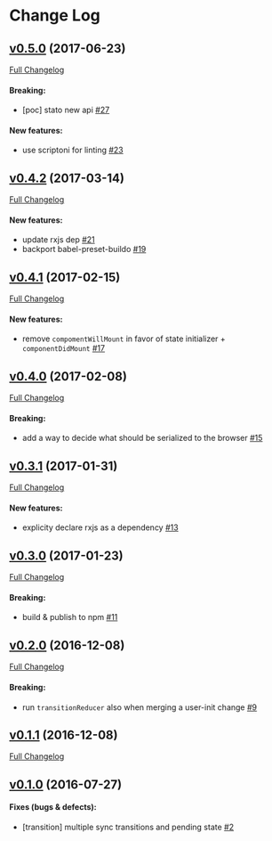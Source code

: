 #  Change Log



## [v0.5.0](https://github.com/buildo/state/tree/v0.5.0) (2017-06-23)
[Full Changelog](https://github.com/buildo/state/compare/v0.4.2...v0.5.0)

#### Breaking:

- [poc] stato new api [#27](https://github.com/buildo/state/issues/27)

#### New features:

- use scriptoni for linting [#23](https://github.com/buildo/state/issues/23)

## [v0.4.2](https://github.com/buildo/state/tree/v0.4.2) (2017-03-14)
[Full Changelog](https://github.com/buildo/state/compare/v0.4.1...v0.4.2)

#### New features:

- update rxjs dep [#21](https://github.com/buildo/state/issues/21)
- backport babel-preset-buildo [#19](https://github.com/buildo/state/issues/19)

## [v0.4.1](https://github.com/buildo/state/tree/v0.4.1) (2017-02-15)
[Full Changelog](https://github.com/buildo/state/compare/v0.4.0...v0.4.1)

#### New features:

- remove `compomentWillMount` in favor of state initializer + `componentDidMount` [#17](https://github.com/buildo/state/issues/17)

## [v0.4.0](https://github.com/buildo/state/tree/v0.4.0) (2017-02-08)
[Full Changelog](https://github.com/buildo/state/compare/v0.3.1...v0.4.0)

#### Breaking:

- add a way to decide what should be serialized to the browser [#15](https://github.com/buildo/state/issues/15)

## [v0.3.1](https://github.com/buildo/state/tree/v0.3.1) (2017-01-31)
[Full Changelog](https://github.com/buildo/state/compare/v0.3.0...v0.3.1)

#### New features:

- explicity declare rxjs as a dependency [#13](https://github.com/buildo/state/issues/13)

## [v0.3.0](https://github.com/buildo/state/tree/v0.3.0) (2017-01-23)
[Full Changelog](https://github.com/buildo/state/compare/v0.2.0...v0.3.0)

#### Breaking:

- build & publish to npm [#11](https://github.com/buildo/state/issues/11)

## [v0.2.0](https://github.com/buildo/state/tree/v0.2.0) (2016-12-08)
[Full Changelog](https://github.com/buildo/state/compare/v0.1.1...v0.2.0)

#### Breaking:

- run `transitionReducer` also when merging a user-init change [#9](https://github.com/buildo/state/issues/9)

## [v0.1.1](https://github.com/buildo/state/tree/v0.1.1) (2016-12-08)
[Full Changelog](https://github.com/buildo/state/compare/v0.1.0...v0.1.1)

## [v0.1.0](https://github.com/buildo/state/tree/v0.1.0) (2016-07-27)


#### Fixes (bugs & defects):

- [transition] multiple sync transitions and pending state [#2](https://github.com/buildo/state/issues/2)